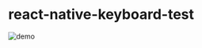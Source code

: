 # react-native-keyboard-test

![demo](https://dl.dropboxusercontent.com/s/c9h39iomou4ej53/2016-06-15%20at%2010.36%20AM.gif)
